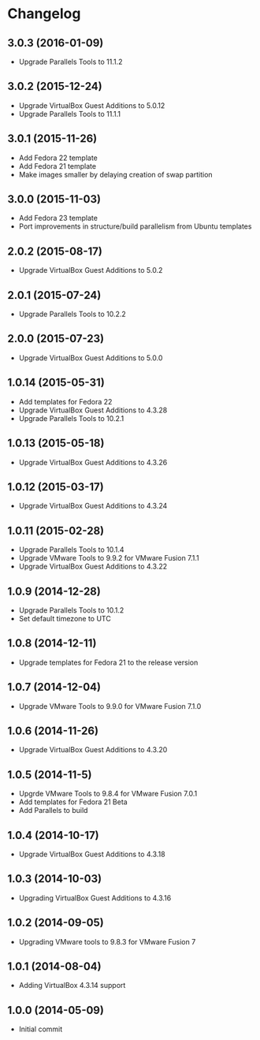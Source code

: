# Changelog

## 3.0.3 (2016-01-09)

* Upgrade Parallels Tools to 11.1.2

## 3.0.2 (2015-12-24)

* Upgrade VirtualBox Guest Additions to 5.0.12
* Upgrade Parallels Tools to 11.1.1

## 3.0.1 (2015-11-26)

* Add Fedora 22 template
* Add Fedora 21 template
* Make images smaller by delaying creation of swap partition

## 3.0.0 (2015-11-03)

* Add Fedora 23 template
* Port improvements in structure/build parallelism from Ubuntu templates

## 2.0.2 (2015-08-17)

* Upgrade VirtualBox Guest Additions to 5.0.2

## 2.0.1 (2015-07-24)

* Upgrade Parallels Tools to 10.2.2

## 2.0.0 (2015-07-23)

* Upgrade VirtualBox Guest Additions to 5.0.0

## 1.0.14 (2015-05-31)

* Add templates for Fedora 22
* Upgrade VirtualBox Guest Additions to 4.3.28
* Upgrade Parallels Tools to 10.2.1

## 1.0.13 (2015-05-18)

* Upgrade VirtualBox Guest Additions to 4.3.26 

## 1.0.12 (2015-03-17)

* Upgrade VirtualBox Guest Additions to 4.3.24

## 1.0.11 (2015-02-28)

* Upgrade Parallels Tools to 10.1.4
* Upgrade VMware Tools to 9.9.2 for VMware Fusion 7.1.1
* Upgrade VirtualBox Guest Additions to 4.3.22

## 1.0.9 (2014-12-28)

* Upgrade Parallels Tools to 10.1.2
* Set default timezone to UTC

## 1.0.8 (2014-12-11)

* Upgrade templates for Fedora 21 to the release version

## 1.0.7 (2014-12-04)

* Upgrade VMware Tools to 9.9.0 for VMware Fusion 7.1.0

## 1.0.6 (2014-11-26)

* Upgrade VirtualBox Guest Additions to 4.3.20

## 1.0.5 (2014-11-5)

* Upgrde VMware Tools to 9.8.4 for VMware Fusion 7.0.1
* Add templates for Fedora 21 Beta
* Add Parallels to build

## 1.0.4 (2014-10-17)

* Upgrade VirtualBox Guest Additions to 4.3.18

## 1.0.3 (2014-10-03)

* Upgrading VirtualBox Guest Additions to 4.3.16

## 1.0.2 (2014-09-05)

* Upgrading VMware tools to 9.8.3 for VMware Fusion 7

## 1.0.1 (2014-08-04)

* Adding VirtualBox 4.3.14 support

## 1.0.0 (2014-05-09)

* Initial commit
